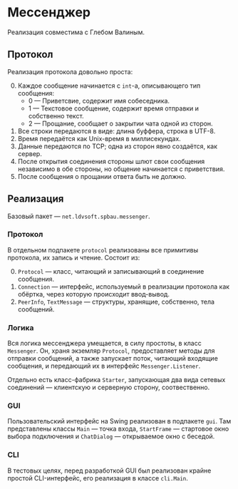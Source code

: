 # Мессенджер

Реализация совместима с Глебом Валиным.

## Протокол

Реализация протокола довольно проста:

0. Каждое сообщение начинается с `int`-а, описывающего тип сообщения:
	* 0 — Приветсвие, содержит имя собеседника.
	* 1 — Текстовое сообщение, содержит время отправки и собственно текст.
	* 2 — Прощание, сообщает о закрытии чата одной из сторон.
0. Все строки передаются в виде: длина буффера, строка в UTF-8.
0. Время передаётся как Unix-время в миллисекундах.
0. Данные передаются по TCP; одна из сторон явно создаётся, как сервер.
0. После открытия соединения стороны шлют свои сообщения независимо в обе стороны, но общение начинается с приветствия.
0. После сообщения о прощании ответа быть не должно.

## Реализация

Базовый пакет — `net.ldvsoft.spbau.messenger`.

### Протокол

В отдельном подпакете `protocol` реализованы все примитивы протокола, их запись и чтение.
Состоит из:

0. `Protocol` — класс, читающий и записывающий в соединение сообщения.
0. `Connection` — интерфейс, используемый в реализации протокола как обёртка, через которую происходит ввод-вывод.
0. `PeerInfo`, `TextMessage` — структуры, хранящие, собственно, тела сообщений.

### Логика

Вся логика мессенджера умещается, в силу простоты, в класс `Messenger`.
Он, храня экземляр `Protocol`, предоставляет методы для отправки сообщений, а также запускает поток, читающий входящие сообщения,
и передающий их в интерфейс `Messenger.Listener`.

Отдельно есть класс-фабрика `Starter`, запускающая два вида сетевых соединений — клиентскую и серверную сторону, соотвественно.

### GUI

Пользовательский интерфейс на Swing реализован в подпакете `gui`.
Там представлены классы `Main` — точка входа, `StartFrame` — стартовое окно выбора подключения и `ChatDialog` — открываемое окно с беседой.

### CLI

В тестовых целях, перед разработкой GUI был реализован крайне простой CLI-интерфейс, его реализация в классе `cli.Main`.
